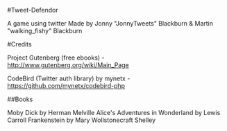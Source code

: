 #Tweet-Defendor

A game using twitter
Made by Jonny "JonnyTweets" Blackburn & Martin "walking_fishy" Blackburn



#Credits

Project Gutenberg (free ebooks) - http://www.gutenberg.org/wiki/Main_Page

CodeBird (Twitter auth library) by mynetx - https://github.com/mynetx/codebird-php


##Books

Moby Dick by Herman Melville
Alice's Adventures in Wonderland by Lewis Carroll
Frankenstein by Mary Wollstonecraft Shelley